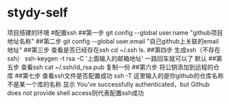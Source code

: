 # stydy-self

项目搭建的环境
#配置ssh
##第一步
 git config --global user.name "github项目地址名称"
##第二步
 git config --global user.email "自己github上关联的email地址"
##第三步
 查看是否已经存在ssh
 cd ~/.ssh
 ls.
##第四步 生成ssh（不存在ssh）
 ssh-keygen -t rsa -C '上面输入的邮箱地址'
 一路回车就可以了 默认
##第五步 查看ssh
 cat ~/.ssh/id_rsa.pub 复制一份
##第六步 将公钥添加到远程的仓库
##第七步 查看ssh文件是否配置成功
 ssh -T 这里输入的是你github的仓库名称 不是某一个库的名称 
 显示 You’ve successfully authenticated，but Github does not provide shell access则代表配置ssh成功
